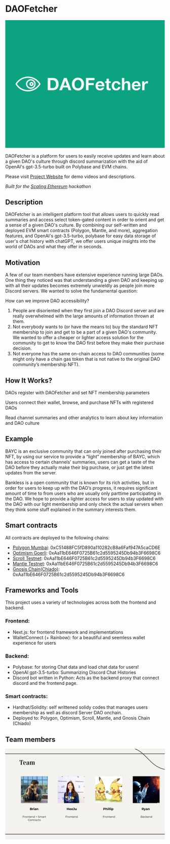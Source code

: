 # DAOFetcher
![DAO Fetcher Logo](./frontend/src/temp_assets/DAOFetcher_logo.png)

DAOFetcher is a platform for users to easily receive updates and learn about a given DAO's culture through discord summarization with the aid of OpenAI's gpt-3.5-turbo built on Polybase and EVM chains.

Please visit [Project Website](https://ethglobal.com/showcase/daofetcher-xomxb) for demo videos and descriptions.

*Built for the [Scaling Ethereum](https://ethglobal.com/events/scaling2023) hackathon*


## Description

DAOFetcher is an intelligent platform tool that allows users to quickly read summaries and access select token-gated content in order to orient and get a sense of a given DAO's culture. By combining our self-written and deployed EVM smart contracts (Polygon, Mantle, and more), aggregation features, and OpenAI's gpt-3.5-turbo, polybase for easy data storage of user's chat history with chatGPT, we offer users unique insights into the world of DAOs and what they offer in seconds.

## Motivation

A few of our team members have extensive experience running large DAOs. One thing they noticed was that understanding a given DAO and keeping up with all their updates becomes extremely unwieldly as people join more Discord servers. We wanted to solve the fundamental question:

How can we improve DAO accessibility?

1. People are disoriented when they first join a DAO Discord server and are really overwhelmed with the large amounts of information thrown at them.
2. Not everybody wants to (or have the means to) buy the standard NFT membership to join and get to be a part of a given DAO's community. We wanted to offer a cheaper or lighter access solution for the community to get to know the DAO first before they make their purchase decision.
3. Not everyone has the same on-chain access to DAO communities (some might only have a chain gas token that is not native to the original DAO community’s membership NFT).

## How It Works?
DAOs register with DAOFetcher and set NFT membership parameters

Users connect their wallet, browse, and purchase NFTs with registered DAOs

Read channel summaries and other analytics to learn about key information and DAO culture

## Example

BAYC is an exclusive community that can only joined after purchasing their NFT, by using our service to provide a “light” membership of BAYC, which has access to certain channels’ summaries, users can get a taste of the DAO before they actually make their big purchase, or just get the latest updates from the server.

Bankless is a open community that is known for its rich activities, but in order for users to keep up with the DAO’s progress, it requires significant amount of time to from users who are usually only parttime participating in the DAO. We hope to provide a lighter access for users to stay updated with the DAO with our light membership and only check the actual servers when they think some stuff explained in the summary interests them.

## Smart contracts

All contracts are deployed to the following chains:

- [Polygon Mumbai](https://mumbai.polygonscan.com/address/0xC51488FC5fD890a110282cB8a6Faf947A5caCD6E#code): 0xC51488FC5fD890a110282cB8a6Faf947A5caCD6E
- [Optimism Goerli](https://goerli-optimism.etherscan.io/address/0xAa11bE646F0725B61c2d5595245Db94b3F6698C6#code): 0xAa11bE646F0725B61c2d5595245Db94b3F6698C6
- [Scroll Testnet](https://blockscout.scroll.io/address/0xAa11bE646F0725B61c2d5595245Db94b3F6698C6/transactions#address-tabs): 0xAa11bE646F0725B61c2d5595245Db94b3F6698C6
- [Mantle Testnet](https://explorer.testnet.mantle.xyz/address/0xAa11bE646F0725B61c2d5595245Db94b3F6698C6): 0xAa11bE646F0725B61c2d5595245Db94b3F6698C6
- [Gnosis Chain(Chiado)](https://blockscout.chiadochain.net/address/0xAa11bE646F0725B61c2d5595245Db94b3F6698C6): 0xAa11bE646F0725B61c2d5595245Db94b3F6698C6

## Frameworks and Tools

This project uses a variety of technologies across both the frontend and backend.

### Frontend:
- Next.js: for frontend framework and implementations
- WalletConnect (+ Rainbow): for a beautiful and seemless wallet experience for users

### Backend:
- Polybase: for storing Chat data and load chat data for users!
- OpenAI gpt-3.5-turbo: Summarizing Discord Chat Histories
- Discord bot written in Python: Acts as the backend proxy that connect discord and the frontend page.

### Smart contracts:
- Hardhat/Solidity: self writtened solidy codes that manages users membership as well as discord Server DAO onchain.
- Deployed to: Polygon, Optimism, Scroll, Mantle, and Gnosis Chain (Chiado)

## Team members

![Team Info](./imgs/team.png)